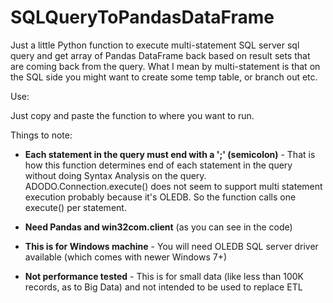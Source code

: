 # SQLQueryToPandasDataFrame
Just a little Python function to execute multi-statement SQL server sql query and get array of Pandas DataFrame back based on result sets that are coming back from the query.  What I mean by multi-statement is that on the SQL side you might want to create some temp table, or branch out etc.

Use:

Just copy and paste the function to where you want to run.

Things to note:

- **Each statement in the query must end with a ';' (semicolon)** - That is how this function determines end of each statement in the query without doing Syntax Analysis on the query.  ADODO.Connection.execute() does not seem to support multi statement execution probably because it's OLEDB.  So the function calls one execute() per statement.

- **Need Pandas and win32com.client** (as you can see in the code)

- **This is for Windows machine** - You will need OLEDB SQL server driver available (which comes with newer Windows 7+)

- **Not performance tested** - This is for small data (like less than 100K records, as to Big Data) and not intended to be used to replace ETL
